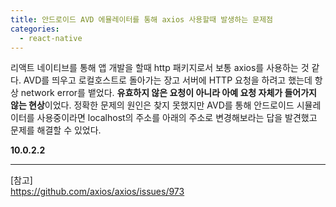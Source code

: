 ```yaml
---
title: 안드로이드 AVD 에뮬레이터를 통해 axios 사용할때 발생하는 문제점
categories:
  - react-native
---
```


리액트 네이티브를 통해 앱 개발을 할때 http 패키지로서 보통 axios를 사용하는 것 같다. AVD를 띄우고 로컬호스트로 돌아가는 장고 서버에 HTTP 요청을 하려고 했는데 항상 network error를 뱉었다. **유효하지 않은 요청이 아니라 아예 요청 자체가 들어가지 않는 현상**이었다. 정확한 문제의 원인은 찾지 못했지만 AVD를 통해 안드로이드 시뮬레이터를 사용중이라면 localhost의 주소를 아래의 주소로 변경해보라는 답을 발견했고 문제를 해결할 수 있었다.

**10.0.2.2**

---

[참고]  
https://github.com/axios/axios/issues/973
